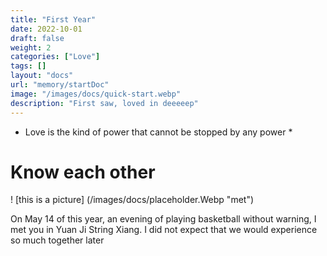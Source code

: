 ```yaml
---
title: "First Year"
date: 2022-10-01
draft: false
weight: 2
categories: ["Love"]
tags: []
layout: "docs"
url: "memory/startDoc"
image: "/images/docs/quick-start.webp"
description: "First saw, loved in deeeeep"
---
```

* Love is the kind of power that cannot be stopped by any power *

# Know each other

! [this is a picture] (/images/docs/placeholder.Webp "met")


On May 14 of this year, an evening of playing basketball without warning, I met you in Yuan Ji String Xiang. I did not expect that we would experience so much together later
 